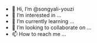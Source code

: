 - 👋 Hi, I’m @songyali-youzi
- 👀 I’m interested in ...
- 🌱 I’m currently learning ...
- 💞️ I’m looking to collaborate on ...
- 📫 How to reach me ...

<!---
songyali-youzi/songyali-youzi is a ✨ special ✨ repository because its `README.md` (this file) appears on your GitHub profile.
You can click the Preview link to take a look at your changes.
--->
